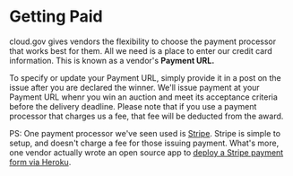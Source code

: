 Getting Paid
============

cloud.gov gives vendors the flexibility to choose the payment processor that works best for them. All we need is a place to enter our credit card information. This is known as a vendor's **Payment URL.**

To specify or update your Payment URL, simply provide it in a post on the issue after you are declared the winner. We'll issue payment at your Payment URL whenr you win an auction and meet its acceptance criteria before the delivery deadline. Please note that if you use a payment processor that charges us a fee, that fee will be deducted from the award.

PS: One payment processor we've seen used is [Stripe](https://stripe.com/docs/checkout/tutorial). Stripe is simple to setup, and doesn't charge a fee for those issuing payment. What's more, one vendor actually wrote an open source app to [deploy a Stripe payment form via Heroku](https://github.com/cwarden/pay).
